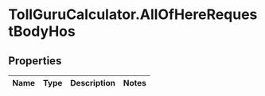 # TollGuruCalculator.AllOfHereRequestBodyHos

## Properties
Name | Type | Description | Notes
------------ | ------------- | ------------- | -------------

